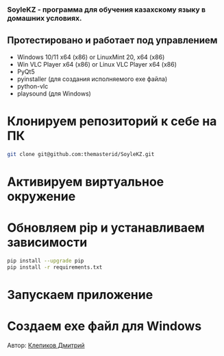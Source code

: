 ### SoyleKZ - программа для обучения казахскому языку в домашних условиях.

## Протестировано и работает под управлением

- Windows 10/11 x64 (x86) or LinuxMint 20, x64 (x86)
- Win VLC Player x64 (x86) or Linux VLC Player x64 (x86)
- PyQt5
- pyinstaller (для создания исполняемого exe файла)
- python-vlc
- playsound (для Windows)


# Клонируем репозиторий к себе на ПК

```bash
git clone git@github.com:themasterid/SoyleKZ.git
```


# Активируем виртуальное окружение


# Обновляем pip и устанавливаем зависимости

```bash
pip install --upgrade pip
pip install -r requirements.txt
```

# Запускаем приложение


# Создаем exe файл для Windows


Автор: [Клепиков Дмитрий](https://github.com/themasterid)
